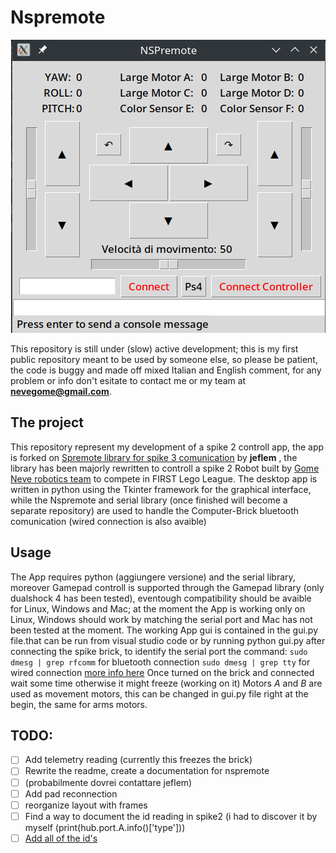 # Nspremote

<p align="center">
  <img src="Nspremote.png">
</p>

This repository is still under (slow) active development; this is my first public repository meant to be used by someone else, so please be patient, the code is buggy and made off mixed Italian and English comment, for any problem or info don't esitate to contact me or my team at **nevegome@gmail.com**.
## The project
This repository represent my development of a spike 2 controll app, the app is forked on [Spremote  library for spike 3 comunication](https://github.com/jeflem/spremote) by **jeflem** , the library has been majorly rewritten to controll a spike 2 Robot built by [Gome Neve robotics team](https://sites.google.com/scuolaladina.com/gome-neve/) to compete in FIRST Lego League.
The desktop app is written in python using the Tkinter framework for the graphical interface, while the Nspremote and serial library (once finished will become a separate repository) are used to handle the Computer-Brick bluetooth comunication (wired connection is also avaible)
## Usage
The App requires python (aggiungere versione) and the serial library, moreover Gamepad controll is supported through the Gamepad library (only dualshock 4 has been tested), eventough compatibility should be avaible for Linux, Windows and Mac; at the moment the App is working only on Linux, Windows should work by matching the serial port and Mac has not been tested at the moment.
The working App gui is contained in the gui.py file.that can be run from visual studio code or by running python gui.py after connecting the spike brick, to identify the serial port the command: 
`sudo dmesg | grep rfcomm` for bluetooth connection
`sudo dmesg | grep tty` for wired connection
[more info here](https://libdoc.fh-zwickau.de/opus4/frontdoor/deliver/index/docId/15400/file/lego_spike_linux.pdf)
Once turned on the brick and connected wait some time otherwise it might freeze (working on it)
Motors *A* and *B* are used as movement motors, this can be changed in gui.py file right at the begin, the same for arms motors.

## TODO:
- [ ] Add telemetry reading (currently this freezes the brick)
- [ ] Rewrite the readme, create a documentation for nspremote
- [ ] (probabilmente dovrei contattare jeflem)
- [ ] Add pad reconnection
- [ ] reorganize layout with frames
- [ ] Find a way to document the id reading in spike2 (i had to discover it by myself (print(hub.port.A.info()['type']))
- [ ] [Add all of the id's](https://github.com/pybricks/technical-info/blob/master/assigned-numbers.md)
